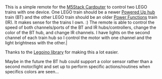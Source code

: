 This is a simple remote for the [M5Stack Cardputer](https://shop.m5stack.com/products/m5stack-cardputer-kit-w-m5stamps3) to control two LEGO trains with one device. One LEGO train should be a newer [Powered Up hub](https://www.lego.com/en-us/product/hub-88009) train (BT) and the other LEGO train should be an older [Power Functions](https://www.lego.com/en-us/product/lego-power-functions-ir-receiver-8884) train (IR). It makes sense for the trains I own. :) The remote is able to control the speed of both channels/ports of the BT and IR hubs/controllers, change the color of the BT hub, and change IR channels. I have lights on the second channel of each train hub so I control the motor with one channel and the light brightness with the other.|

Thanks to the [Legoino library](https://github.com/corneliusmunz/legoino) for making this a lot easier.

Maybe in the future the BT hub could support a color sensor rather than a second motor/light and set up to perform specific actions/routines when specifics colors are seen...
